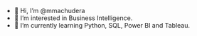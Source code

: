 - 👋 Hi, I’m @mmachudera
- 👀 I’m interested in Business Intelligence.
- 🌱 I’m currently learning Python, SQL, Power BI and Tableau.


<!---
mmachudera/mmachudera is a ✨ special ✨ repository because its `README.md` (this file) appears on your GitHub profile.
You can click the Preview link to take a look at your changes.
--->
